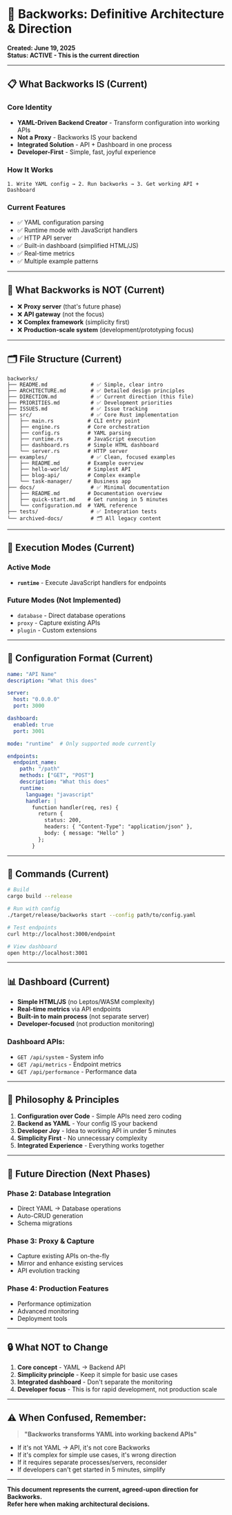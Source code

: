 # 🎯 Backworks: Definitive Architecture & Direction

**Created: June 19, 2025**  
**Status: ACTIVE - This is the current direction**

---

## 📋 **What Backworks IS (Current)**

### **Core Identity**
- **YAML-Driven Backend Creator** - Transform configuration into working APIs
- **Not a Proxy** - Backworks IS your backend
- **Integrated Solution** - API + Dashboard in one process
- **Developer-First** - Simple, fast, joyful experience

### **How It Works**
```
1. Write YAML config → 2. Run backworks → 3. Get working API + Dashboard
```

### **Current Features**
- ✅ YAML configuration parsing
- ✅ Runtime mode with JavaScript handlers  
- ✅ HTTP API server
- ✅ Built-in dashboard (simplified HTML/JS)
- ✅ Real-time metrics
- ✅ Multiple example patterns

---

## 🚫 **What Backworks is NOT (Current)**

- ❌ **Proxy server** (that's future phase)
- ❌ **API gateway** (not the focus)
- ❌ **Complex framework** (simplicity first)
- ❌ **Production-scale system** (development/prototyping focus)

---

## 🗂️ **File Structure (Current)**

```
backworks/
├── README.md              # ✅ Simple, clear intro
├── ARCHITECTURE.md        # ✅ Detailed design principles  
├── DIRECTION.md           # ✅ Current direction (this file)
├── PRIORITIES.md          # ✅ Development priorities
├── ISSUES.md              # ✅ Issue tracking
├── src/                   # ✅ Core Rust implementation
│   ├── main.rs           # CLI entry point
│   ├── engine.rs         # Core orchestration
│   ├── config.rs         # YAML parsing
│   ├── runtime.rs        # JavaScript execution
│   ├── dashboard.rs      # Simple HTML dashboard
│   └── server.rs         # HTTP server
├── examples/              # ✅ Clean, focused examples
│   ├── README.md         # Example overview
│   ├── hello-world/      # Simplest API
│   ├── blog-api/         # Complex example
│   └── task-manager/     # Business app
├── docs/                  # ✅ Minimal documentation
│   ├── README.md         # Documentation overview
│   ├── quick-start.md    # Get running in 5 minutes
│   └── configuration.md  # YAML reference
├── tests/                 # ✅ Integration tests
└── archived-docs/         # 🗂️ All legacy content
```

---

## 🎯 **Execution Modes (Current)**

### **Active Mode**
- **`runtime`** - Execute JavaScript handlers for endpoints

### **Future Modes** (Not Implemented)
- `database` - Direct database operations
- `proxy` - Capture existing APIs  
- `plugin` - Custom extensions

---

## 📝 **Configuration Format (Current)**

```yaml
name: "API Name"
description: "What this does"

server:
  host: "0.0.0.0" 
  port: 3000

dashboard:
  enabled: true
  port: 3001

mode: "runtime"  # Only supported mode currently

endpoints:
  endpoint_name:
    path: "/path"
    methods: ["GET", "POST"]
    description: "What this does"
    runtime:
      language: "javascript"
      handler: |
        function handler(req, res) {
          return {
            status: 200,
            headers: { "Content-Type": "application/json" },
            body: { message: "Hello" }
          };
        }
```

---

## 🚀 **Commands (Current)**

```bash
# Build
cargo build --release

# Run with config
./target/release/backworks start --config path/to/config.yaml

# Test endpoints
curl http://localhost:3000/endpoint

# View dashboard  
open http://localhost:3001
```

---

## 📊 **Dashboard (Current)**

- **Simple HTML/JS** (no Leptos/WASM complexity)
- **Real-time metrics** via API endpoints
- **Built-in to main process** (not separate server)
- **Developer-focused** (not production monitoring)

### Dashboard APIs:
- `GET /api/system` - System info
- `GET /api/metrics` - Endpoint metrics
- `GET /api/performance` - Performance data

---

## 🎯 **Philosophy & Principles**

1. **Configuration over Code** - Simple APIs need zero coding
2. **Backend as YAML** - Your config IS your backend  
3. **Developer Joy** - Idea to working API in under 5 minutes
4. **Simplicity First** - No unnecessary complexity
5. **Integrated Experience** - Everything works together

---

## 🚀 **Future Direction (Next Phases)**

### **Phase 2: Database Integration**
- Direct YAML → Database operations
- Auto-CRUD generation
- Schema migrations

### **Phase 3: Proxy & Capture**  
- Capture existing APIs on-the-fly
- Mirror and enhance existing services
- API evolution tracking

### **Phase 4: Production Features**
- Performance optimization
- Advanced monitoring
- Deployment tools

---

## 🔒 **What NOT to Change**

1. **Core concept** - YAML → Backend API
2. **Simplicity principle** - Keep it simple for basic use cases
3. **Integrated dashboard** - Don't separate the monitoring
4. **Developer focus** - This is for rapid development, not production scale

---

## ⚠️ **When Confused, Remember:**

> **"Backworks transforms YAML into working backend APIs"**

- If it's not YAML → API, it's not core Backworks
- If it's complex for simple use cases, it's wrong direction  
- If it requires separate processes/servers, reconsider
- If developers can't get started in 5 minutes, simplify

---

**This document represents the current, agreed-upon direction for Backworks.**  
**Refer here when making architectural decisions.**

